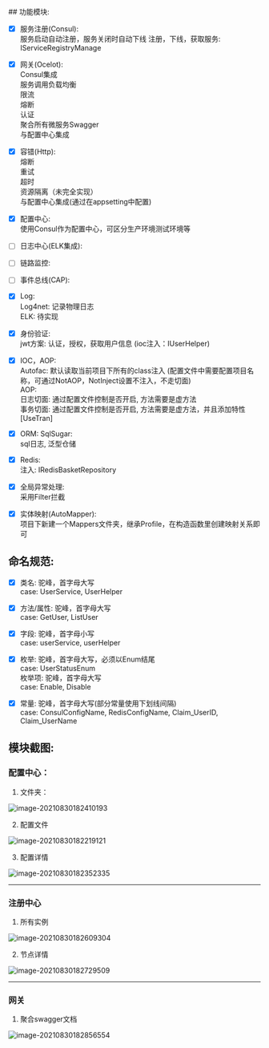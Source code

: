 ﻿﻿## 功能模块:  
- [x] 服务注册(Consul):  
	  服务启动自动注册，服务关闭时自动下线
	  注册，下线，获取服务: IServiceRegistryManage
- [x] 网关(Ocelot):  
	  Consul集成  
	  服务调用负载均衡  
	  限流  
	  熔断  
	  认证  
	  聚合所有微服务Swagger  
	  与配置中心集成  
- [x] 容错(Http):  
	  熔断  
	  重试  
	  超时  
	  资源隔离（未完全实现）  
	  与配置中心集成(通过在appsetting中配置)  

- [x] 配置中心:  
      使用Consul作为配置中心，可区分生产环境测试环境等
- [ ] 日志中心(ELK集成):  
- [ ] 链路监控:  
- [ ] 事件总线(CAP):  
	    

- [x] Log:  
	  Log4net: 记录物理日志  
	  ELK: 待实现  
- [x] 身份验证:  
	  jwt方案: 认证，授权，获取用户信息 (ioc注入：IUserHelper)  
- [x] IOC，AOP:  
	  Autofac: 默认读取当前项目下所有的class注入 (配置文件中需要配置项目名称，可通过NotAOP，NotInject设置不注入，不走切面)  
	  AOP:  
		  日志切面: 通过配置文件控制是否开启, 方法需要是虚方法  
		  事务切面: 通过配置文件控制是否开启, 方法需要是虚方法，并且添加特性[UseTran]  
- [x] ORM: SqlSugar:  
	  sql日志, 泛型仓储  
- [x] Redis:  
	  注入: IRedisBasketRepository  
- [x] 全局异常处理:  
	  采用Filter拦截  
- [x] 实体映射(AutoMapper):  
	  项目下新建一个Mappers文件夹，继承Profile，在构造函数里创建映射关系即可  

## 命名规范:  
- [x] 类名: 驼峰，首字母大写  
      case: UserService, UserHelper  
- [x] 方法/属性: 驼峰，首字母大写  
      case: GetUser, ListUser  
- [x] 字段: 驼峰，首字母小写  
      case: userService, userHelper  
- [x] 枚举: 驼峰，首字母大写，必须以Enum结尾  
      case: UserStatusEnum  
	  枚举项: 驼峰，首字母大写  
      case: Enable, Disable  
- [x] 常量: 驼峰，首字母大写(部分常量使用下划线间隔)  
      case: ConsulConfigName, RedisConfigName, Claim_UserID, Claim_UserName  



## 模块截图:  


<h3>配置中心：</h3>

1. 文件夹：

![image-20210830182410193](C:\Users\gy\AppData\Roaming\Typora\typora-user-images\image-20210830182410193.png)

2. 配置文件

![image-20210830182219121](C:\Users\gy\AppData\Roaming\Typora\typora-user-images\image-20210830182219121.png)

3. 配置详情

![image-20210830182352335](C:\Users\gy\AppData\Roaming\Typora\typora-user-images\image-20210830182352335.png)


<hr />


<h3>注册中心</h3>

1. 所有实例

![image-20210830182609304](C:\Users\gy\AppData\Roaming\Typora\typora-user-images\image-20210830182609304.png)

2. 节点详情

![image-20210830182729509](C:\Users\gy\AppData\Roaming\Typora\typora-user-images\image-20210830182729509.png)


<hr />


<h3>网关</h3>

1. 聚合swagger文档

![image-20210830182856554](C:\Users\gy\AppData\Roaming\Typora\typora-user-images\image-20210830182856554.png)
